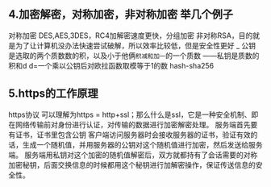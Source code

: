 
## 4.加密解密，对称加密，非对称加密 举几个例子
对称加密 DES,AES,3DES，RC4加解密速度更快，分组加密
非对称RSA，目的就是为了让计算机没办法快速尝试破解，所以效率比较低，但是安全性更好
_ 公钥是选取的两个质数数的积，以及小于他俩`积减和加一`的一个质数
——私钥是质数的积和d d=一个乘以公钥后对欧拉函数取模等于1的数
hash-sha256

## 5.https的工作原理
https协议 可以理解为https = http+ssl；那么什么是ssl，它是一种安全机制、即在网络传输前对身份进行认证，对传输的数据进行加密解密处理。
服务端首先要有证书，证书里包含公钥
客户端访问服务器时会接收服务器的证书，验证有效的话，生成一个随机值，并用服务器的公钥对这个随机值进行加密，然后发送给服务端。
服务端用私钥对这个加密的随机值解密后，双方就都持有了会话需要的对称加密秘钥，后面交换信息的时候都用这个秘钥进行加解密操作，保证传送信息的安全性。